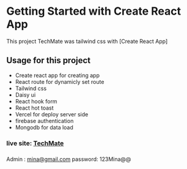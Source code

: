 # Getting Started with Create React App

This project TechMate was tailwind css with [Create React App]

## Usage for this project

* Create react app for creating app
* React route for dynamicly set route
* Tailwind css 
* Daisy ui
* React hook form
* React hot toast
* Vercel for deploy server side
* firebase authentication
* Mongodb for data load


### live site: <a href="https://soft-haupia-accf8f.netlify.app/"> TechMate</a> 

###
Admin : mina@gmail.com
password: 123Mina@@
